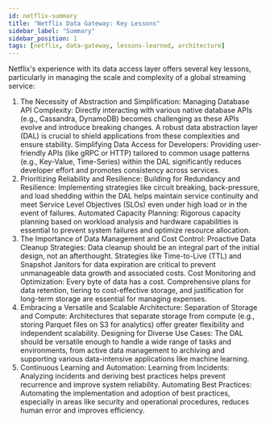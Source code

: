 ```yaml
---
id: netflix-summary
title: "Netflix Data Gateway: Key Lessons"
sidebar_label: "Summary"
sidebar_position: 1
tags: [netflix, data-gateway, lessons-learned, architecture]
---
```


Netflix's experience with its data access layer offers several key lessons, particularly in managing the scale and complexity of a global streaming service:
1. The Necessity of Abstraction and Simplification:
Managing Database API Complexity: Directly interacting with various native database APIs (e.g., Cassandra, DynamoDB) becomes challenging as these APIs evolve and introduce breaking changes. A robust data abstraction layer (DAL) is crucial to shield applications from these complexities and ensure stability.
Simplifying Data Access for Developers: Providing user-friendly APIs (like gRPC or HTTP) tailored to common usage patterns (e.g., Key-Value, Time-Series) within the DAL significantly reduces developer effort and promotes consistency across services.
2. Prioritizing Reliability and Resilience:
Building for Redundancy and Resilience: Implementing strategies like circuit breaking, back-pressure, and load shedding within the DAL helps maintain service continuity and meet Service Level Objectives (SLOs) even under high load or in the event of failures.
Automated Capacity Planning: Rigorous capacity planning based on workload analysis and hardware capabilities is essential to prevent system failures and optimize resource allocation.
3. The Importance of Data Management and Cost Control:
Proactive Data Cleanup Strategies: Data cleanup should be an integral part of the initial design, not an afterthought. Strategies like Time-to-Live (TTL) and Snapshot Janitors for data expiration are critical to prevent unmanageable data growth and associated costs.
Cost Monitoring and Optimization: Every byte of data has a cost. Comprehensive plans for data retention, tiering to cost-effective storage, and justification for long-term storage are essential for managing expenses. 
4. Embracing a Versatile and Scalable Architecture:
Separation of Storage and Compute: Architectures that separate storage from compute (e.g., storing Parquet files on S3 for analytics) offer greater flexibility and independent scalability.
Designing for Diverse Use Cases: The DAL should be versatile enough to handle a wide range of tasks and environments, from active data management to archiving and supporting various data-intensive applications like machine learning. 
5. Continuous Learning and Automation:
Learning from Incidents: Analyzing incidents and deriving best practices helps prevent recurrence and improve system reliability.
Automating Best Practices: Automating the implementation and adoption of best practices, especially in areas like security and operational procedures, reduces human error and improves efficiency.
